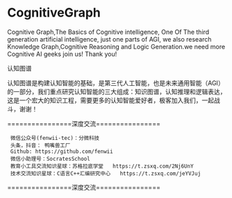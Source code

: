 # CognitiveGraph
Cognitive Graph,The Basics of  Cognitive intelligence,  One Of The third generation artificial intelligence, just one parts of AGI, we also research Knowledge Graph,Cognitive Reasoning and Logic Generation.we need more Cognitive AI geeks join us! Thank you!

认知图谱

认知图谱是构建认知智能的基础，是第三代人工智能，也是未来通用智能（AGI）的一部分，我们重点研究认知智能的三大组成：知识图谱，认知推理和逻辑表达，这是一个宏大的知识工程，需要更多的认知智能爱好者，极客加入我们，一起战斗，谢谢！

================深度交流================

	 微信公众号(fenwii-tec)：分微科技
	 头条，抖音： 鸭嘴兽工厂
	 Github: https://github.com/fenwii
	 微信小助理号：SocratesSchool
	 教育小工具交流知识星球：苏格拉底学堂   https://t.zsxq.com/2Nj6UnY 
	 技术交流知识星球：C语言C++汇编研究中心   https://t.zsxq.com/jeYVJuj
================深度交流================
